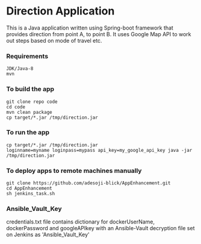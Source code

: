 # Direction Application

This is a Java application written using Spring-boot framework that provides direction from point A, to point B. It uses Google Map API to work out steps based on mode of travel etc. 

### Requirements 

```
JDK/Java-8
mvn
```
### To build the app
```
git clone repo code
cd code
mvn clean package
cp target/*.jar /tmp/direction.jar
```

### To run the app
```
cp target/*.jar /tmp/direction.jar
loginname=myname loginpass=mypass api_key=my_google_api_key java -jar /tmp/direction.jar
```

### To deploy apps to remote machines manually
```
git clone https://github.com/adesoji-blick/AppEnhancement.git
cd AppEnhancement
sh jenkins_task.sh
```
### Ansible_Vault_Key
credentials.txt file contains dictionary for dockerUserName, dockerPassword and googleAPIkey with an Ansible-Vault decryption file set on Jenkins as 'Ansible_Vault_Key'